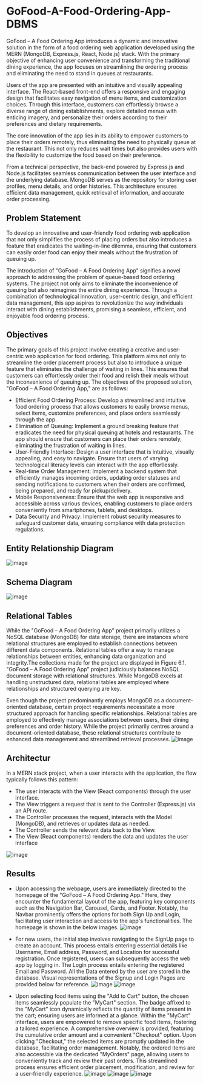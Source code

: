 # GoFood-A-Food-Ordering-App-DBMS
GoFood – A Food Ordering App introduces a dynamic and innovative solution in the form of a food ordering web application developed using the MERN (MongoDB, Express.js, React, Node.js) stack. With the primary objective of enhancing user convenience and transforming the traditional dining experience, the app focuses on streamlining the ordering process and eliminating the need to stand in queues at restaurants.

Users of the app are presented with an intuitive and visually appealing interface. The React-based front-end offers a responsive and engaging design that facilitates easy navigation of menu items, and customization choices. Through this interface, customers can effortlessly browse a diverse range of dining establishments, explore detailed menus with enticing imagery, and personalize their orders according to their preferences and dietary requirements.

The core innovation of the app lies in its ability to empower customers to place their orders remotely, thus eliminating the need to physically queue at the restaurant. This not only reduces wait times but also provides users with the flexibility to customize the food based on their preference. 

From a technical perspective, the back-end powered by Express.js and Node.js facilitates seamless communication between the user interface and the underlying database. MongoDB serves as the repository for storing user profiles, menu details, and order histories. This architecture ensures efficient data management, quick retrieval of information, and accurate order processing.

## Problem Statement
To develop an innovative and user-friendly food ordering web application that not only simplifies the process of placing orders but also introduces a feature that eradicates the waiting-in-line dilemma, ensuring that customers can easily order food can enjoy their meals without the frustration of queuing up. 

The introduction of "GoFood – A Food Ordering App" signifies a novel approach to addressing the problem of queue-based food ordering systems. The project not only aims to eliminate the inconvenience of queuing but also reimagines the entire dining experience. Through a combination of technological innovation, user-centric design, and efficient data management, this app aspires to revolutionize the way individuals interact with dining establishments, promising a seamless, efficient, and enjoyable food ordering process.

## Objectives
The primary goals of this project involve creating a creative and user-centric web application for food ordering. This platform aims not only to streamline the order placement process but also to introduce a unique feature that eliminates the challenge of waiting in lines. This ensures that customers can effortlessly order their food and relish their meals without the inconvenience of queuing up. The objectives of the proposed solution, "GoFood – A Food Ordering App," are as follows:
- Efficient Food Ordering Process: Develop a streamlined and intuitive food ordering process that allows customers to easily browse menus, select items, customize preferences, and place orders seamlessly through the app.
- Elimination of Queuing: Implement a ground breaking feature that eradicates the need for physical queuing at hotels and restaurants. The app should ensure that customers can place their orders remotely, eliminating the frustration of waiting in lines.
- User-Friendly Interface: Design a user interface that is intuitive, visually appealing, and easy to navigate. Ensure that users of varying technological literacy levels can interact with the app effortlessly.
- Real-time Order Management: Implement a backend system that efficiently manages incoming orders, updating order statuses and sending notifications to customers when their orders are confirmed, being prepared, and ready for pickup/delivery.
- Mobile Responsiveness: Ensure that the web app is responsive and accessible across various devices, enabling customers to place orders conveniently from smartphones, tablets, and desktops.
- Data Security and Privacy: Implement robust security measures to safeguard customer data, ensuring compliance with data protection regulations.

## Entity Relationship Diagram
![image](https://github.com/Abhirambs-08/GoFood-A-Food-Ordering-App-DBMS/assets/119886477/5d630b10-14f3-4e6a-a8f8-9300089331e0)

## Schema Diagram
![image](https://github.com/Abhirambs-08/GoFood-A-Food-Ordering-App-DBMS/assets/119886477/7090eefa-fd90-48d2-bb11-a33aaff4045a)

## Relational Tables
While the "GoFood – A Food Ordering App" project primarily utilizes a NoSQL database (MongoDB) for data storage, there are instances where relational structures are employed to establish connections between different data components. Relational tables offer a way to manage relationships between entities, enhancing data organization and integrity.The collections made for the project are displayed in Figure 6.1. "GoFood – A Food Ordering App" project judiciously balances NoSQL document storage with relational structures. While MongoDB excels at handling unstructured data, relational tables are employed where relationships and structured querying are key.

Even though the project predominantly employs MongoDB as a document-oriented database, certain project requirements necessitate a more structured approach for handling specific relationships. Relational tables are employed to effectively manage associations between users, their dining preferences and order history. While the project primarily centres around a document-oriented database, these relational structures contribute to enhanced data management and streamlined retrieval processes. 
![image](https://github.com/Abhirambs-08/GoFood-A-Food-Ordering-App-DBMS/assets/119886477/0a9f806d-0c30-49ad-90f6-ec4e479054a5)

## Architectur
In a MERN stack project, when a user interacts with the application, the flow typically follows this pattern:
- The user interacts with the View (React components) through the user interface.
- The View triggers a request that is sent to the Controller (Express.js) via an API route.
- The Controller processes the request, interacts with the Model (MongoDB), and retrieves or updates data as needed.
- The Controller sends the relevant data back to the View.
- The View (React components) renders the data and updates the user interface

![image](https://github.com/Abhirambs-08/GoFood-A-Food-Ordering-App-DBMS/assets/119886477/ad25fbd9-9a9d-49c7-94cd-e6e87cd8794f)

## Results
- Upon accessing the webpage, users are immediately directed to the homepage of the "GoFood – A Food Ordering App." Here, they encounter the fundamental layout of the app, featuring key components such as the Navigation Bar, Carousel, Cards, and Footer. Notably, the Navbar prominently offers the options for both Sign Up and Login, facilitating user interaction and access to the app's functionalities. The homepage is shown in the below images.
![image](https://github.com/Abhirambs-08/GoFood-A-Food-Ordering-App-DBMS/assets/119886477/a91b53bc-6743-422f-a5f8-f3571cb55e96)

- For new users, the initial step involves navigating to the SignUp page to create an account. This process entails entering essential details like Username, Email address, Password, and Location for successful registration. Once registered, users can subsequently access the web app by logging in. The Login process entails entering the registered Email and Password. All the Data entered by the user are stored in the database. Visual representations of the Signup and Login Pages are provided below for reference.
![image](https://github.com/Abhirambs-08/GoFood-A-Food-Ordering-App-DBMS/assets/119886477/33496d8f-30fb-4e40-be23-13e031f5b8b7)
![image](https://github.com/Abhirambs-08/GoFood-A-Food-Ordering-App-DBMS/assets/119886477/a3ac6418-901d-45d2-87b3-c83e5d1302e4)

- Upon selecting food items using the "Add to Cart" button, the chosen items seamlessly populate the "MyCart" section. The badge affixed to the "MyCart" icon dynamically reflects the quantity of items present in the cart; ensuring users are informed at a glance. Within the "MyCart" interface, users are empowered to remove specific food items, fostering a tailored experience. A comprehensive overview is provided, featuring the cumulative order amount and a convenient "Checkout" option. Upon clicking "Checkout," the selected items are promptly updated in the database, facilitating order management. Notably, the ordered items are also accessible via the dedicated "MyOrders" page, allowing users to conveniently track and review their past orders. This streamlined process ensures efficient order placement, modification, and review for a user-friendly experience.
![image](https://github.com/Abhirambs-08/GoFood-A-Food-Ordering-App-DBMS/assets/119886477/252261d7-c08c-4cbb-b383-87c0aaa7baa6)
![image](https://github.com/Abhirambs-08/GoFood-A-Food-Ordering-App-DBMS/assets/119886477/c82cc245-4865-47a1-9b60-63291693a4ee)
![image](https://github.com/Abhirambs-08/GoFood-A-Food-Ordering-App-DBMS/assets/119886477/d2efe80e-f978-4b3f-9ea0-a1ad71ff7da7)


